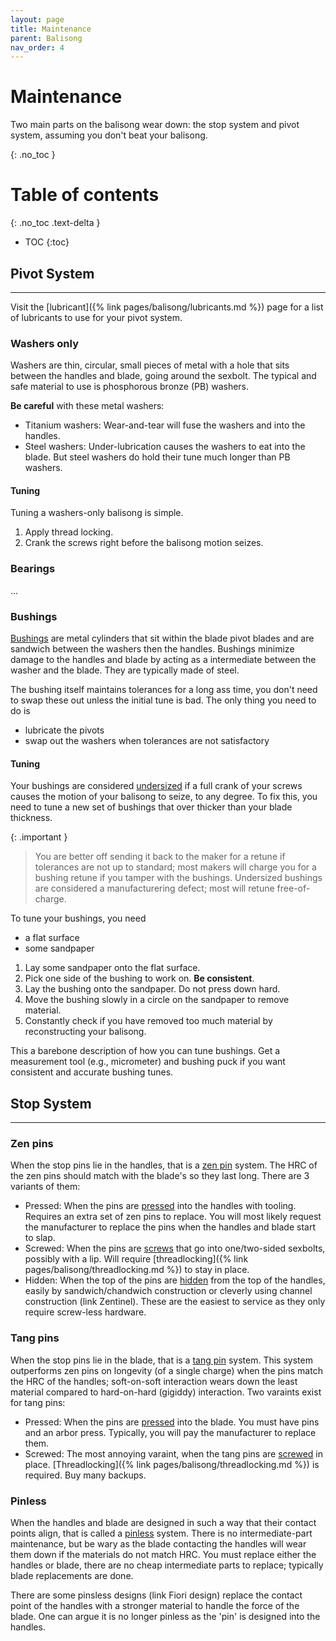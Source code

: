 ```yaml
---
layout: page
title: Maintenance
parent: Balisong
nav_order: 4
---
```


# Maintenance
Two main parts on the balisong wear down: the stop system and pivot system, assuming you don't beat your balisong.

{: .no_toc }

# Table of contents
{: .no_toc .text-delta }

- TOC
{:toc}

## Pivot System
---
Visit the [lubricant]({% link pages/balisong/lubricants.md %}) page for a list of lubricants to use for your pivot system.

### Washers only

Washers are thin, circular, small pieces of metal with a hole that sits between the handles and blade, going around the sexbolt. The typical and safe material to use is phosphorous bronze (PB) washers.

**Be careful** with these metal washers:

- Titanium washers: Wear-and-tear will fuse the washers and into the handles.
- Steel washers: Under-lubrication causes the washers to eat into the blade. But steel washers do hold their tune much longer than PB washers.

#### Tuning
Tuning a washers-only balisong is simple.

1. Apply thread locking.
2. Crank the screws right before the balisong motion seizes. 

### Bearings
...

### Bushings

<ins>Bushings</ins> are metal cylinders that sit within the blade pivot blades and are sandwich between the washers then the handles. Bushings minimize damage to the handles and blade by acting as a intermediate between the washer and the blade. They are typically made of steel.

The bushing itself maintains tolerances for a long ass time, you don't need to swap these out unless the initial tune is bad. The only thing you need to do is 
- lubricate the pivots
- swap out the washers when tolerances are not satisfactory

#### Tuning
Your bushings are considered <ins>undersized</ins> if a full crank of your screws causes the motion of your balisong to seize, to any degree. To fix this, you need to tune a new set of bushings that over thicker than your blade thickness. 

{: .important }
> You are better off sending it back to the maker for a retune if tolerances are not up to standard; most makers will charge you for a bushing retune if you tamper with the bushings. Undersized bushings are considered a manufacturering defect; most will retune free-of-charge.

To tune your bushings, you need 
- a flat surface
- some sandpaper

1. Lay some sandpaper onto the flat surface.
2. Pick one side of the bushing to work on. **Be consistent**.
3. Lay the bushing onto the sandpaper. Do not press down hard. 
4. Move the bushing slowly in a circle on the sandpaper to remove material.
5. Constantly check if you have removed too much material by reconstructing your balisong.

This a barebone description of how you can tune bushings. Get a measurement tool (e.g., micrometer) and bushing puck if you want consistent and accurate bushing tunes.

## Stop System
---
### Zen pins
When the stop pins lie in the handles, that is a <ins>zen pin</ins> system. The HRC of the zen pins should match with the blade's so they last long. There are 3 variants of them:
- Pressed: When the pins are <ins>pressed</ins> into the handles with tooling. Requires an extra set of zen pins to replace. You will most likely request the manufacturer to replace the pins when the handles and blade start to slap.
- Screwed: When the pins are <ins>screws</ins> that go into one/two-sided sexbolts, possibly with a lip. Will require [threadlocking]({% link pages/balisong/threadlocking.md %}) to stay in place.
- Hidden: When the top of the pins are <ins>hidden</ins> from the top of the handles, easily by sandwich/chandwich construction or cleverly using channel construction (link Zentinel). These are the easiest to service as they only require screw-less hardware.

### Tang pins

When the stop pins lie in the blade, that is a <ins>tang pin</ins> system. This system outperforms zen pins on longevity (of a single charge) when the pins match the HRC of the handles; soft-on-soft interaction wears down the least material compared to hard-on-hard (gigiddy) interaction. Two varaints exist for tang pins:

- Pressed: When the pins are <ins>pressed</ins> into the blade. You must have pins and an arbor press. Typically, you will pay the manufacturer to replace them.
- Screwed: The most annoying varaint, when the tang pins are <ins>screwed</ins> in place. [Threadlocking]({% link pages/balisong/threadlocking.md %}) is required. Buy many backups.

### Pinless
When the handles and blade are designed in such a way that their contact points align, that is called a <ins>pinless</ins> system. There is no intermediate-part maintenance, but be wary as the blade contacting the handles will wear them down if the materials do not match HRC. You must replace either the handles or blade, there are no cheap intermediate parts to replace; typically blade replacements are done.

There are some pinsless designs (link Fiori design) replace the contact point of the handles with a stronger material to handle the force of the blade. One can argue it is no longer pinless as the 'pin' is designed into the handles.